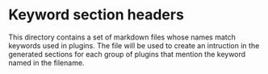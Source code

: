 Keyword section headers
=======================

This directory contains a set of markdown files whose names match keywords used in plugins. The file will be used to create an intruction in the generated sections for each group of plugins that mention the keyword named in the filename.
